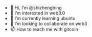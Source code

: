 - 👋 Hi, I’m @shizhengbing
- 👀 I’m interested in web3.0
- 🌱 I’m currently learning ubuntu
- 💞️ I’m looking to collaborate on web3
- 📫 How to reach me with gitcoin

<!---
shizhengbing/shizhengbing is a ✨ special ✨ repository because its `README.md` (this file) appears on your GitHub profile.
You can click the Preview link to take a look at your changes.
--->
